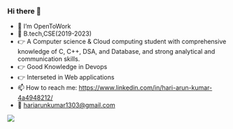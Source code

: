 ### Hi there 👋

- 🔭 I’m OpenToWork
- 💬 B.tech,CSE(2019-2023)
- 👉 A Computer science & Cloud computing student with comprehensive
       knowledge of C, C++, DSA, and Database, and strong analytical and communication skills.
- 👉 Good Knowledge in Devops
- 👉 Interseted in Web applications
- 📫 How to reach me: https://www.linkedin.com/in/hari-arun-kumar-4a4948212/
- 📧 hariarunkumar1303@gmail.com

 ![](https://github.com/Arunhari33/Hari-Arun-Kumar/blob/main/gif.gif)
